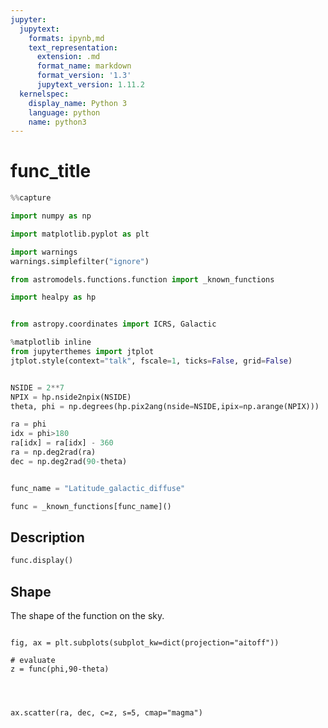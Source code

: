 ```yaml
---
jupyter:
  jupytext:
    formats: ipynb,md
    text_representation:
      extension: .md
      format_name: markdown
      format_version: '1.3'
      jupytext_version: 1.11.2
  kernelspec:
    display_name: Python 3
    language: python
    name: python3
---
```


# func_title

```python nbsphinx="hidden" tags=[]
%%capture

import numpy as np

import matplotlib.pyplot as plt

import warnings
warnings.simplefilter("ignore")

from astromodels.functions.function import _known_functions

import healpy as hp


from astropy.coordinates import ICRS, Galactic

%matplotlib inline
from jupyterthemes import jtplot
jtplot.style(context="talk", fscale=1, ticks=False, grid=False)


NSIDE = 2**7
NPIX = hp.nside2npix(NSIDE)
theta, phi = np.degrees(hp.pix2ang(nside=NSIDE,ipix=np.arange(NPIX)))

ra = phi
idx = phi>180
ra[idx] = ra[idx] - 360
ra = np.deg2rad(ra)
dec = np.deg2rad(90-theta)



```

```python nbsphinx="hidden" tags=["parameters"]
func_name = "Latitude_galactic_diffuse"

```

```python nbsphinx="hidden" tags=[]
func = _known_functions[func_name]()

```
## Description
```python
func.display()
```

## Shape

The shape of the function on the sky.
```pytho tags=["nbsphinx-gallery"]

fig, ax = plt.subplots(subplot_kw=dict(projection="aitoff"))

# evaluate
z = func(phi,90-theta)



                       
ax.scatter(ra, dec, c=z, s=5, cmap="magma")


```
